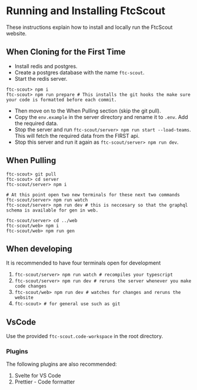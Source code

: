 # Running and Installing FtcScout

These instructions explain how to install and locally run the FtcScout website.

## When Cloning for the First Time

-   Install redis and postgres.
-   Create a postgres database with the name `ftc-scout`.
-   Start the redis server.

```
ftc-scout> npm i
ftc-scout> npm run prepare # This installs the git hooks the make sure your code is formatted before each commit.
```

-   Then move on to the When Pulling section (skip the git pull).
-   Copy the `env.example` in the server directory and rename it to `.env`. Add the required data.
-   Stop the server and run `ftc-scout/server> npm run start --load-teams`. This will fetch the required data from the FIRST api.
-   Stop this server and run it again as `ftc-scout/server> npm run dev`.

## When Pulling

```
ftc-scout> git pull
ftc-scout> cd server
ftc-scout/server> npm i

# At this point open two new terminals for these next two commands
ftc-scout/server> npm run watch
ftc-scout/server> npm run dev # this is neccesary so that the graphql schema is available for gen in web.

ftc-scout/server> cd ../web
ftc-scout/web> npm i
ftc-scout/web> npm run gen
```

## When developing

It is recommended to have four terminals open for development

1. `ftc-scout/server> npm run watch # recompiles your typescript`
2. `ftc-scout/server> npm run dev # reruns the server whenever you make code changes`
3. `ftc-scout/web> npm run dev # watches for changes and reruns the website`
4. `ftc-scout> # for general use such as git`

## VsCode

Use the provided `ftc-scout.code-workspace` in the root directory.

### Plugins

The following plugins are also recommended:

1. Svelte for VS Code
2. Prettier - Code formatter
